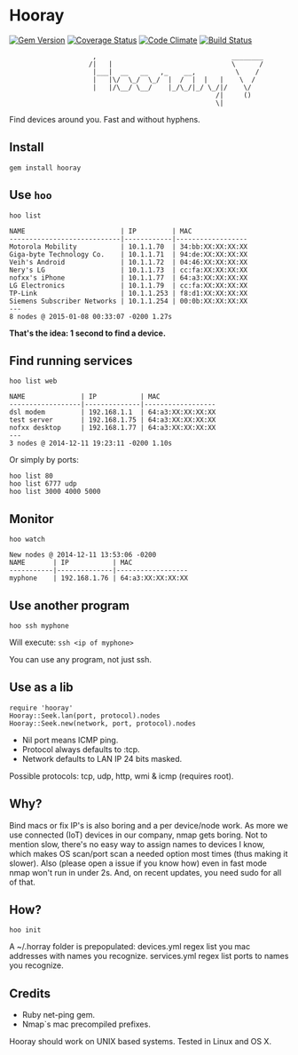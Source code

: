 # Hooray
[![Gem Version](https://badge.fury.io/rb/hooray.svg)](http://badge.fury.io/rb/hooray)
[![Coverage Status](https://coveralls.io/repos/nofxx/hooray/badge.svg?branch=master)](https://coveralls.io/r/nofxx/hooray?branch=master)
[![Code Climate](https://codeclimate.com/github/nofxx/hooray.svg)](https://codeclimate.com/github/nofxx/hooray)
[![Build Status](https://travis-ci.org/nofxx/hooray.svg?branch=master)](https://travis-ci.org/nofxx/hooray)



                         ,                                  ________
                        /|   |                              \      /
                         |___|  __   __   ,_    __,          \    /
                         |   |\/  \_/  \_/  |  /  |  |   |    \  /
                         |   |/\__/ \__/    |_/\_/|_/ \_/|/    \/
                                                        /|     ()
                                                        \|



Find devices around you. Fast and without hyphens.


## Install

    gem install hooray


## Use `hoo`


```
hoo list
```
```
NAME                        | IP         | MAC
----------------------------|------------|------------------
Motorola Mobility           | 10.1.1.70  | 34:bb:XX:XX:XX:XX
Giga-byte Technology Co.    | 10.1.1.71  | 94:de:XX:XX:XX:XX
Veih's Android              | 10.1.1.72  | 04:46:XX:XX:XX:XX
Nery's LG                   | 10.1.1.73  | cc:fa:XX:XX:XX:XX
nofxx's iPhone              | 10.1.1.77  | 64:a3:XX:XX:XX:XX
LG Electronics              | 10.1.1.79  | cc:fa:XX:XX:XX:XX
TP-Link                     | 10.1.1.253 | f8:d1:XX:XX:XX:XX
Siemens Subscriber Networks | 10.1.1.254 | 00:0b:XX:XX:XX:XX
---
8 nodes @ 2015-01-08 00:33:07 -0200 1.27s
```

**That's the idea: 1 second to find a device.**


## Find running services

```
hoo list web
```
```
NAME              | IP           | MAC
------------------|--------------|------------------
dsl modem         | 192.168.1.1  | 64:a3:XX:XX:XX:XX
test server       | 192.168.1.75 | 64:a3:XX:XX:XX:XX
nofxx desktop     | 192.168.1.77 | 64:a3:XX:XX:XX:XX
---
3 nodes @ 2014-12-11 19:23:11 -0200 1.10s
```

Or simply by ports:


```
hoo list 80
hoo list 6777 udp
hoo list 3000 4000 5000
```

## Monitor

```
hoo watch
```
```
New nodes @ 2014-12-11 13:53:06 -0200
NAME       | IP           | MAC
-----------|--------------|------------------
myphone    | 192.168.1.76 | 64:a3:XX:XX:XX:XX
```


## Use another program

```
hoo ssh myphone
```

Will execute: `ssh <ip of myphone>`

You can use any program, not just ssh.


## Use as a lib

```
require 'hooray'
Hooray::Seek.lan(port, protocol).nodes
Hooray::Seek.new(network, port, protocol).nodes
```

* Nil port means ICMP ping.
* Protocol always defaults to :tcp.
* Network defaults to LAN IP 24 bits masked.

Possible protocols: tcp, udp, http, wmi & icmp (requires root).


## Why?

Bind macs or fix IP's is also boring and a per device/node work.
As more we use connected (IoT) devices in our company, nmap gets boring.
Not to mention slow, there's no easy way to assign names to devices I know,
which makes OS scan/port scan a needed option most times (thus making it slower).
Also (please open a issue if you know how) even in fast mode nmap won't run in under 2s.
And, on recent updates, you need sudo for all of that.

## How?

```
hoo init
```

A ~/.horray folder is prepopulated:
devices.yml regex list you mac addresses with names you recognize.
services.yml regex list ports to names you recognize.


## Credits

* Ruby net-ping gem.
* Nmap`s mac precompiled prefixes.


Hooray should work on UNIX based systems.
Tested in Linux and OS X.
